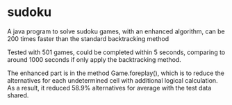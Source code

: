 # sudoku
A java program to solve sudoku games, with an enhanced algorithm, can be 200 times faster than the standard backtracking method

Tested with 501 games, could be completed within 5 seconds, comparing to around 1000 seconds if only apply the backtracking method.

The enhanced part is in the method Game.foreplay(), which is to reduce the alternatives for each undetermined cell with additional logical calculation. As a result, it reduced 58.9% alternatives for average with the test data shared.
